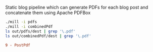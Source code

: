 Static blog pipeline which can generate PDFs for each blog post and concatenate
them using Apache PDFBox

```bash
./mill -i pdfs
./mill -i combinedPdf
ls out/pdfs/dest | grep '\.pdf'
ls out/combinedPdf/dest | grep '\.pdf'
```


```diff
9 - PostPdf
```